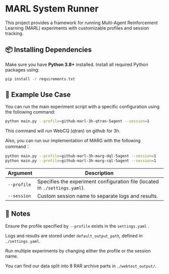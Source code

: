 



# MARL System Runner

This project provides a framework for running Multi-Agent Reinforcement Learning (MARL) experiments with customizable profiles and session tracking.

## 📦 Installing Dependencies

Make sure you have **Python 3.8+** installed. Install all required Python packages using:

```bash
pip install -r requirements.txt
```

## 📌 Example Use Case

You can run the main experiment script with a specific configuration using the following command:

```bash
python main.py --profile=github-marl-3h-qtran-5agent --session=1
```

This command will run WebCQ (qtran) on github for 3h.

Also, you can run our implementation of MARG with the following command：

```bash
python main.py --profile=github-marl-3h-marg-dql-5agent --session=1
python main.py --profile=github-marl-3h-marg-cql-5agent --session=1
```

| Argument    | Description                                                  |
| ----------- | ------------------------------------------------------------ |
| `--profile` | Specifies the experiment configuration file (located in `./settings.yaml`). |
| `--session` | Custom session name to separate logs and results.            |

## 🧠 Notes

Ensure the profile specified by `--profile` exists in the `settings.yaml` .

Logs and results are stored under `default_output_path`, defined in `./settings.yaml`.

Run multiple experiments by changing either the profile or the session name.

You can find our data split into 8 RAR archive parts in `./webtest_output/`.